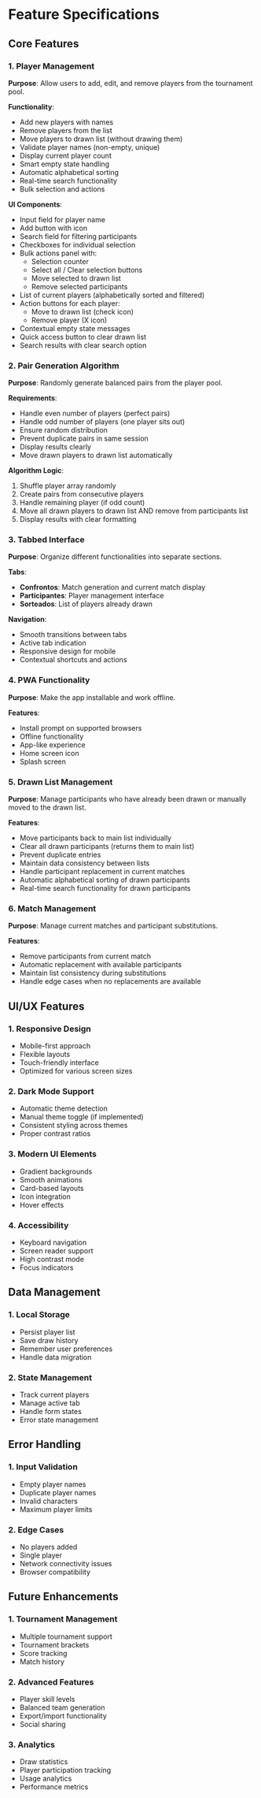 # Feature Specifications

## Core Features

### 1. Player Management
**Purpose**: Allow users to add, edit, and remove players from the tournament pool.

**Functionality**:
- Add new players with names
- Remove players from the list
- Move players to drawn list (without drawing them)
- Validate player names (non-empty, unique)
- Display current player count
- Smart empty state handling
- Automatic alphabetical sorting
- Real-time search functionality
- Bulk selection and actions

**UI Components**:
- Input field for player name
- Add button with icon
- Search field for filtering participants
- Checkboxes for individual selection
- Bulk actions panel with:
  - Selection counter
  - Select all / Clear selection buttons
  - Move selected to drawn list
  - Remove selected participants
- List of current players (alphabetically sorted and filtered)
- Action buttons for each player:
  - Move to drawn list (check icon)
  - Remove player (X icon)
- Contextual empty state messages
- Quick access button to clear drawn list
- Search results with clear search option

### 2. Pair Generation Algorithm
**Purpose**: Randomly generate balanced pairs from the player pool.

**Requirements**:
- Handle even number of players (perfect pairs)
- Handle odd number of players (one player sits out)
- Ensure random distribution
- Prevent duplicate pairs in same session
- Display results clearly
- Move drawn players to drawn list automatically

**Algorithm Logic**:
1. Shuffle player array randomly
2. Create pairs from consecutive players
3. Handle remaining player (if odd count)
4. Move all drawn players to drawn list AND remove from participants list
5. Display results with clear formatting

### 3. Tabbed Interface
**Purpose**: Organize different functionalities into separate sections.

**Tabs**:
- **Confrontos**: Match generation and current match display
- **Participantes**: Player management interface
- **Sorteados**: List of players already drawn

**Navigation**:
- Smooth transitions between tabs
- Active tab indication
- Responsive design for mobile
- Contextual shortcuts and actions

### 4. PWA Functionality
**Purpose**: Make the app installable and work offline.

**Features**:
- Install prompt on supported browsers
- Offline functionality
- App-like experience
- Home screen icon
- Splash screen

### 5. Drawn List Management
**Purpose**: Manage participants who have already been drawn or manually moved to the drawn list.

**Features**:
- Move participants back to main list individually
- Clear all drawn participants (returns them to main list)
- Prevent duplicate entries
- Maintain data consistency between lists
- Handle participant replacement in current matches
- Automatic alphabetical sorting of drawn participants
- Real-time search functionality for drawn participants

### 6. Match Management
**Purpose**: Manage current matches and participant substitutions.

**Features**:
- Remove participants from current match
- Automatic replacement with available participants
- Maintain list consistency during substitutions
- Handle edge cases when no replacements are available

## UI/UX Features

### 1. Responsive Design
- Mobile-first approach
- Flexible layouts
- Touch-friendly interface
- Optimized for various screen sizes

### 2. Dark Mode Support
- Automatic theme detection
- Manual theme toggle (if implemented)
- Consistent styling across themes
- Proper contrast ratios

### 3. Modern UI Elements
- Gradient backgrounds
- Smooth animations
- Card-based layouts
- Icon integration
- Hover effects

### 4. Accessibility
- Keyboard navigation
- Screen reader support
- High contrast mode
- Focus indicators

## Data Management

### 1. Local Storage
- Persist player list
- Save draw history
- Remember user preferences
- Handle data migration

### 2. State Management
- Track current players
- Manage active tab
- Handle form states
- Error state management

## Error Handling

### 1. Input Validation
- Empty player names
- Duplicate player names
- Invalid characters
- Maximum player limits

### 2. Edge Cases
- No players added
- Single player
- Network connectivity issues
- Browser compatibility

## Future Enhancements

### 1. Tournament Management
- Multiple tournament support
- Tournament brackets
- Score tracking
- Match history

### 2. Advanced Features
- Player skill levels
- Balanced team generation
- Export/import functionality
- Social sharing

### 3. Analytics
- Draw statistics
- Player participation tracking
- Usage analytics
- Performance metrics 